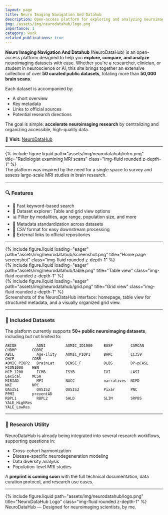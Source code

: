 ```yaml
---
layout: page
title: Neuro Imaging Navigation And Datahub
description: Open-access platform for exploring and analyzing neuroimaging datasets
img: /assets/img/neurodatahub/logo.png
importance: 1
category: work
related_publications: true
---
```


**Neuro Imaging Navigation And Datahub** (NeuroDataHub) is an open-access platform designed to help you **explore, compare, and analyze** neuroimaging datasets with ease. Whether you're a researcher, clinician, or student in neuroscience or AI, this site brings together an extensive collection of over **50 curated public datasets**, totaling more than **50,000 brain scans**.

Each dataset is accompanied by:
- A short overview
- Key metadata
- Links to official sources
- Potential research directions

The goal is simple: **accelerate neuroimaging research** by centralizing and organizing accessible, high-quality data.

🔗 **Visit:** [NeuroDataHub](https://blackpearl006.github.io/NeuroDataHub/)

---

<div class="row justify-content-sm-center">
  <div class="col-sm-8 mt-3 mt-md-0">
    {% include figure.liquid path="assets/img/neurodatahub/intro.png" title="Radiologist examining MRI scans" class="img-fluid rounded z-depth-1" %}
  </div>
</div>
<div class="caption">
    The platform was inspired by the need for a single space to survey and assess large-scale MRI studies in brain research.
</div>

---

### 🔍 Features

- 🚀 Fast keyword-based search
- 🧠 Dataset explorer: Table and grid view options
- 📊 Filter by modalities, age range, population size, and more
- 🧩 Metadata standardization across datasets
- 📁 CSV format for easy downstream processing
- 🔗 External links to official repositories

---

<div class="row">
  <div class="col-sm mt-3 mt-md-0">
    {% include figure.liquid loading="eager" path="assets/img/neurodatahub/screenshot.png" title="Home page screenshot" class="img-fluid rounded z-depth-1" %}
  </div>
  <div class="col-sm mt-3 mt-md-0">
    {% include figure.liquid loading="eager" path="assets/img/neurodatahub/table.png" title="Table view" class="img-fluid rounded z-depth-1" %}
  </div>
  <div class="col-sm mt-3 mt-md-0">
    {% include figure.liquid loading="eager" path="assets/img/neurodatahub/grid.png" title="Grid view" class="img-fluid rounded z-depth-1" %}
  </div>
</div>
<div class="caption">
    Screenshots of the NeuroDataHub interface: homepage, table view for structured metadata, and a visually organized grid view.
</div>

---

### 📂 Included Datasets

The platform currently supports **50+ public neuroimaging datasets**, including but not limited to:

```
ABIDE         ADNI         AOMIC_ID1000     BGSP        CAMCAN      CHBMP       COBRE
ABIL          Age-ility    AOMIC_PIOP1      BHRC        CC359       CHCP        CORR
AOMIC_PIOP2   BrainLat     DENSE_F          DLBS        DP-pCASL    FCON1000    HBN
HCP_1200      ICMB         ISYB             IXI         LASI        Lexical     MCSA
MIRIAD        MPI          NACC             narratives  NIFD        NKI         NPC
OASIS1        OASIS2       OASIS3           Pixar       PNC         PPMI        preventAD
RBPL1         RBPL2        SALD             SLIM        SRPBS       YALE_HighRes
YALE_LowRes
```

---

### 🧪 Research Utility

NeuroDataHub is already being integrated into several research workflows, supporting questions in:
- Cross-cohort harmonization
- Disease-specific neurodegeneration modeling
- Data diversity analysis
- Population-level MRI studies

A **preprint is coming soon** with the full technical documentation, data curation protocol, and research use cases.

---

<div class="row justify-content-sm-center">
  <div class="col-sm-6 mt-3 mt-md-0">
    {% include figure.liquid path="assets/img/neurodatahub/logo.png" title="NeuroDataHub Logo" class="img-fluid rounded z-depth-1" %}
  </div>
</div>
<div class="caption">
    NeuroDataHub — Designed for neuroimaging scientists, by me.
</div>
